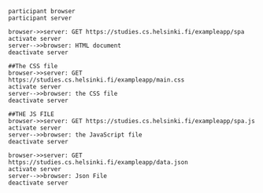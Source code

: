     participant browser
    participant server

    browser->>server: GET https://studies.cs.helsinki.fi/exampleapp/spa
    activate server
    server-->>browser: HTML document
    deactivate server

    ##The CSS file
    browser->>server: GET https://studies.cs.helsinki.fi/exampleapp/main.css
    activate server
    server-->>browser: the CSS file
    deactivate server

    ##THE JS FILE
    browser->>server: GET https://studies.cs.helsinki.fi/exampleapp/spa.js
    activate server
    server-->>browser: the JavaScript file
    deactivate server

    browser->>server: GET https://studies.cs.helsinki.fi/exampleapp/data.json
    activate server
    server-->>browser: Json File
    deactivate server

 
    
